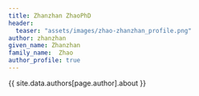 ```yaml
---
title: Zhanzhan ZhaoPhD
header:
  teaser: "assets/images/zhao-zhanzhan_profile.png"
author: zhanzhan
given_name: Zhanzhan
family_name:  Zhao
author_profile: true
---
```


{{ site.data.authors[page.author].about }}